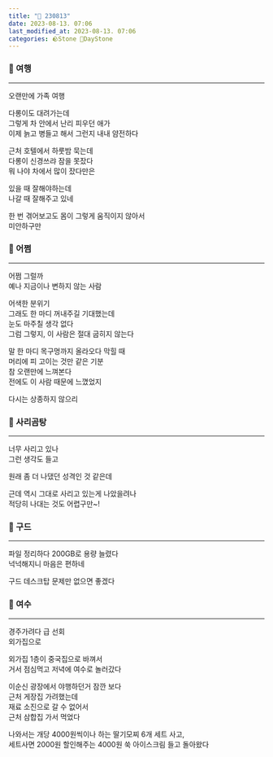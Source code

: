 ```yaml
---
title: "🌱 230813"
date: 2023-08-13. 07:06
last_modified_at: 2023-08-13. 07:06
categories: 🪨Stone 🌱DayStone
---
```


### 🗿 여행

---

오랜만에 가족 여행  

다롱이도 대려가는데  
그렇게 차 안에서 난리 피우던 애가  
이제 늙고 병들고 해서 그런지 내내 얌전하다  

근처 호텔에서 하룻밤 묵는데  
다롱이 신경쓰랴 잠을 못잤다  
뭐 나야 차에서 많이 잤다만은  

있을 때 잘해야하는데  
나갈 때 잘해주고 있네  

한 번 겪어보고도 몸이 그렇게 움직이지 않아서  
미안하구만  

### 🗿 어쩜

---

어쩜 그럴까  
예나 지금이나 변하지 않는 사람  

어색한 분위기  
그래도 한 마디 꺼내주길 기대했는데  
눈도 마주칠 생각 없다  
그럼 그렇지, 이 사람은 절대 굽히지 않는다  

말 한 마디 목구멍까지 올라오다 막힐 때  
머리에 피 고이는 것만 같은 기분  
참 오랜만에 느껴본다  
전에도 이 사람 때문에 느꼈었지  

다시는 상종하지 않으리  

### 🗿 사리곰탕

---

너무 사리고 있나  
그런 생각도 들고  

원래 좀 더 나댔던 성격인 것 같은데  

근데 역시 그대로 사리고 있는게 나았을려나  
적당히 나대는 것도 어렵구만~!  

### 🗿 구드

---

파일 정리하다 200GB로 용량 늘렸다  
넉넉해지니 마음은 편하네  

구드 데스크탑 문제만 없으면 좋겠다  

### 🗿 여수

---

경주가려다 급 선회  
외가집으로  

외가집 1층이 중국집으로 바껴서  
거서 점심먹고 저녁에 여수로 놀러갔다  

이순신 광장에서 야행하던거 잠깐 보다  
근처 게장집 가려했는데  
재료 소진으로 갈 수 없어서  
근처 삼합집 가서 먹었다  

나와서는 개당 4000원씩이나 하는 딸기모찌 6개 세트 사고,  
세트사면 2000원 할인해주는 4000원 쑥 아이스크림 들고 돌아왔다  
